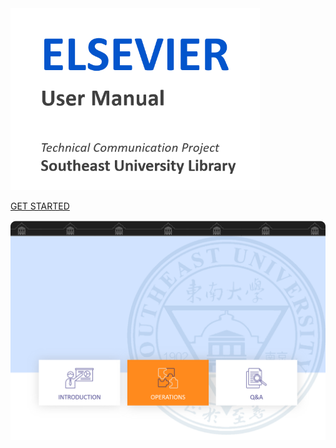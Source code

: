 <img src="_images/bgtext.png" style="zoom:64%;"/>

[GET STARTED](README.md)

![](_images/background.png)
